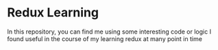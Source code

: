 # Redux Learning

In this repository, you can find me using some interesting code or logic I found useful in the course of my learning redux at many point in time
